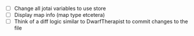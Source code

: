 - [ ] Change all jotai variables to use store
- [ ] Display map info (map type etcetera)
- [ ] Think of a diff logic similar to DwarfTherapist to commit changes to the file